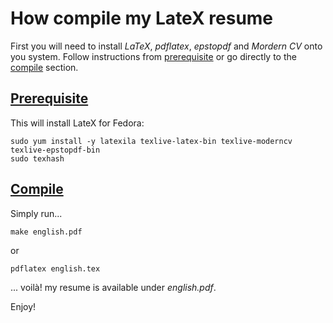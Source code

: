 # How compile my LateX resume
First you will need to install *LaTeX*, *pdflatex*, *epstopdf* and *Mordern CV* onto you system. Follow instructions from [prerequisite](#prerequisite) or go directly to the [compile](#compile) section.
## [Prerequisite](#=prerequisite)
This will install LateX for Fedora:
```
sudo yum install -y latexila texlive-latex-bin texlive-moderncv texlive-epstopdf-bin
sudo texhash
```
## [Compile](#=compile)
Simply run...
```
make english.pdf
```
or
```
pdflatex english.tex
```
... voilà! my resume is available under *english.pdf*.

Enjoy!
